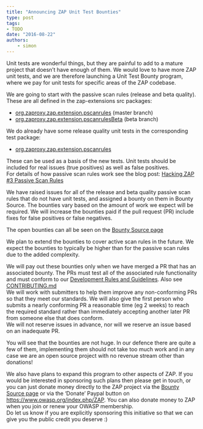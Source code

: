 ```yaml
---
title: "Announcing ZAP Unit Test Bounties"
type: post
tags:
- TODO
date: "2016-08-22"
authors:
    - simon
---
```

Unit tests are wonderful things, but they are painful to add to a mature project that doesn’t have enough of them. We would love to have more
ZAP unit tests, and we are therefore launching a Unit Test Bounty program, where we pay for unit tests for specific areas of the ZAP codebase.  
  
We are going to start with the passive scan rules (release and beta quality).  
These are all defined in the zap-extensions src packages:  

  * [org.zaproxy.zap.extension.pscanrules](https://github.com/zaproxy/zap-extensions/tree/master/src/org/zaproxy/zap/extension/pscanrules) (master branch)
  * [org.zaproxy.zap.extension.pscanrulesBeta](https://github.com/zaproxy/zap-extensions/tree/beta/src/org/zaproxy/zap/extension/pscanrulesBeta) (beta branch)

We do already have some release quality unit tests in the corresponding test package:  

  * [org.zaproxy.zap.extension.pscanrules](https://github.com/zaproxy/zap-extensions/tree/master/test/org/zaproxy/zap/extension/pscanrules)

These can be used as a basis of the new tests. Unit tests should be included for real issues (true positives) as well as false positives.  
For details of how passive scan rules work see the blog post: [Hacking ZAP #3 Passive Scan Rules](https://zaproxy.blogspot.com/2014/04/hacking-zap-3-passive-scan-rules.html)  
  
We have raised issues for all of the release and beta quality passive scan rules that do not have unit tests, and assigned a bounty on them in
Bounty Source. The bounties vary based on the amount of work we expect will be required. We will increase the bounties paid if the pull request
(PR) include fixes for false positives or false negatives.  
  
The open bounties can all be seen on the [Bounty Source page](https://www.bountysource.com/teams/zap/bounties)  
  
We plan to extend the bounties to cover active scan rules in the future. We expect the bounties to typically be higher than for the passive scan
rules due to the added complexity.  
  
We will pay out these bounties only when we have merged a PR that has an associated bounty. The PRs must test all of the associated rule
functionality and must conform to our [Development Rules and Guidelines](https://github.com/zaproxy/zaproxy/wiki/DevGuidelines). Also see
[CONTRIBUTING.md](https://github.com/zaproxy/zaproxy/blob/develop/CONTRIBUTING.md#guidelines-for-pull-request-pr-submission-and-processing)  
We will work with submitters to help them improve any non-conforming PRs so that they meet our standards. We will also give the first person who
submits a nearly conforming PR a reasonable time (eg 2 weeks) to reach the required standard rather than immediately accepting another later PR
from someone else that does conform.  
We will not reserve issues in advance, nor will we reserve an issue based on an inadequate PR.  
  
You will see that the bounties are not huge. In our defence there are quite a few of them, implementing them should not take too much work and
in any case we are an open source project with no revenue stream other than donations!  
  
We also have plans to expand this program to other aspects of ZAP. If you would be interested in sponsoring such plans then please get in touch,
or you can just donate money directly to the ZAP project via the [Bounty Source page](https://salt.bountysource.com/checkout/amount?team=zap) or
via the ‘Donate’ Paypal button on <https://www.owasp.org/index.php/ZAP>. You can also donate money to ZAP when you join or renew your OWASP
membership.  
Do let us know if you are explicitly sponsoring this initiative so that we can give you the public credit you deserve :)

